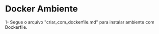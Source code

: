 # Docker Ambiente
1- Segue o arquivo "criar_com_dockerfile.md" para instalar ambiente com Dockerfile.
